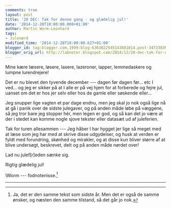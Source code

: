 ```yaml
---
comments: true
layout: post
title: '20 DEC: Tak for denne gang - og glædelig jul!'
date: '2014-12-20T10:00:00.000+01:00'
author: Martin Worm-Leonhard
tags:
- Julenørd
modified_time: '2014-12-20T10:00:00.627+01:00'
blogger_id: tag:blogger.com,1999:blog-6363822545143881814.post-3473383046358784361
blogger_orig_url: http://labnoter.blogspot.com/2014/12/20-dec-tak-for-denne-gang-og-gldelig-jul.html
---
```


Mine kære læsere, løsere, lasere, lazeroner, lapper, lemmedaskere og
lumpne lurendrejere!

Det er nu blevet den tyvende december --- dagen før dagen før... etc I
ved... og jeg er sikker på at I alle er på vej hjem for at forberede og
fejre jul, uanset om det er hos jer selv eller hos de gamle eller
søskende eller...

Jeg snupper lige vagten et par dage endnu, men jeg skal jo nok også lige
nå at gå i panik over de sidste julegaver, og på anden måde løbe på
væggene, så jeg tror bare jeg stopper hér, men legen er god, og så kan
det jo være at der i stedet kan komme nogle sjove tekster eller datasæt
ud af juleferien.

Tak for turen allesammen --- Jeg håber I har hygget jer lige så meget med
at læse som jeg har med at skrive disse udgydelser, og husk at verden er
fyldt med forundring, skønhed og mirakler, og at disse kun bliver større
af at blive undersøgt, beskrevet, delt og på anden måde nørdet over!

Lad nu julef\[r\]eden sænke sig.

Rigtig glædelig jul!

\\Worm --- fodnotenisse.[^1]


------------------------------------------------------------------------

[^1]: Ja, det er den samme tekst som sidste år. Men det er også de
    samme ønsker, og næsten den samme tilstand, så det går jo nok.
